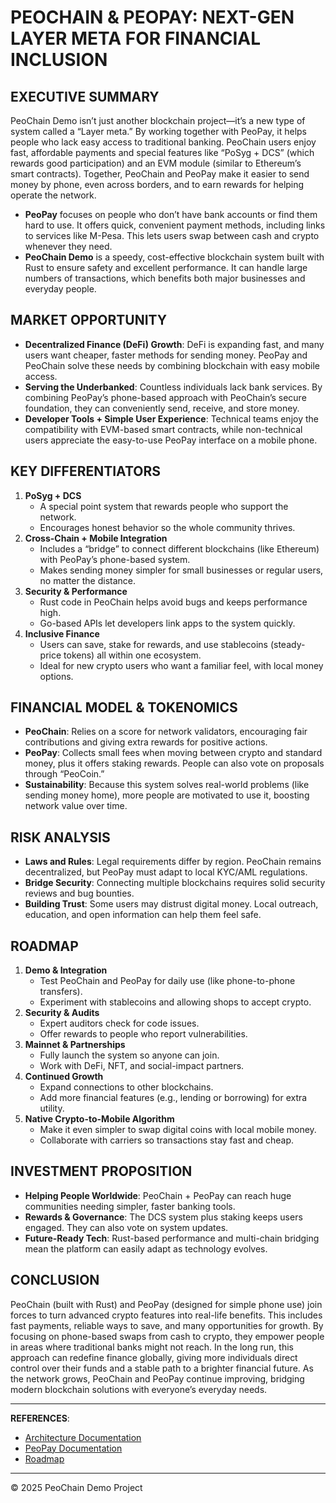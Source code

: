 # PEOCHAIN & PEOPAY: NEXT-GEN LAYER META FOR FINANCIAL INCLUSION

## EXECUTIVE SUMMARY
PeoChain Demo isn’t just another blockchain project—it’s a new type of system called a “Layer meta.” By working together with PeoPay, it helps people who lack easy access to traditional banking. PeoChain users enjoy fast, affordable payments and special features like “PoSyg + DCS” (which rewards good participation) and an EVM module (similar to Ethereum’s smart contracts). Together, PeoChain and PeoPay make it easier to send money by phone, even across borders, and to earn rewards for helping operate the network.

- **PeoPay** focuses on people who don’t have bank accounts or find them hard to use. It offers quick, convenient payment methods, including links to services like M-Pesa. This lets users swap between cash and crypto whenever they need.
- **PeoChain Demo** is a speedy, cost-effective blockchain system built with Rust to ensure safety and excellent performance. It can handle large numbers of transactions, which benefits both major businesses and everyday people.

## MARKET OPPORTUNITY
- **Decentralized Finance (DeFi) Growth**: DeFi is expanding fast, and many users want cheaper, faster methods for sending money. PeoPay and PeoChain solve these needs by combining blockchain with easy mobile access.
- **Serving the Underbanked**: Countless individuals lack bank services. By combining PeoPay’s phone-based approach with PeoChain’s secure foundation, they can conveniently send, receive, and store money.
- **Developer Tools + Simple User Experience**: Technical teams enjoy the compatibility with EVM-based smart contracts, while non-technical users appreciate the easy-to-use PeoPay interface on a mobile phone.

## KEY DIFFERENTIATORS
1. **PoSyg + DCS**
   - A special point system that rewards people who support the network.
   - Encourages honest behavior so the whole community thrives.
2. **Cross-Chain + Mobile Integration**
   - Includes a “bridge” to connect different blockchains (like Ethereum) with PeoPay’s phone-based system.
   - Makes sending money simpler for small businesses or regular users, no matter the distance.
3. **Security & Performance**
   - Rust code in PeoChain helps avoid bugs and keeps performance high.
   - Go-based APIs let developers link apps to the system quickly.
4. **Inclusive Finance**
   - Users can save, stake for rewards, and use stablecoins (steady-price tokens) all within one ecosystem.
   - Ideal for new crypto users who want a familiar feel, with local money options.

## FINANCIAL MODEL & TOKENOMICS
- **PeoChain**: Relies on a score for network validators, encouraging fair contributions and giving extra rewards for positive actions.
- **PeoPay**: Collects small fees when moving between crypto and standard money, plus it offers staking rewards. People can also vote on proposals through “PeoCoin.”
- **Sustainability**: Because this system solves real-world problems (like sending money home), more people are motivated to use it, boosting network value over time.

## RISK ANALYSIS
- **Laws and Rules**: Legal requirements differ by region. PeoChain remains decentralized, but PeoPay must adapt to local KYC/AML regulations.
- **Bridge Security**: Connecting multiple blockchains requires solid security reviews and bug bounties.
- **Building Trust**: Some users may distrust digital money. Local outreach, education, and open information can help them feel safe.

## ROADMAP
1. **Demo & Integration**
   - Test PeoChain and PeoPay for daily use (like phone-to-phone transfers).
   - Experiment with stablecoins and allowing shops to accept crypto.
2. **Security & Audits**
   - Expert auditors check for code issues.
   - Offer rewards to people who report vulnerabilities.
3. **Mainnet & Partnerships**
   - Fully launch the system so anyone can join.
   - Work with DeFi, NFT, and social-impact partners.
4. **Continued Growth**
   - Expand connections to other blockchains.
   - Add more financial features (e.g., lending or borrowing) for extra utility.
5. **Native Crypto-to-Mobile Algorithm**
   - Make it even simpler to swap digital coins with local mobile money.
   - Collaborate with carriers so transactions stay fast and cheap.

## INVESTMENT PROPOSITION
- **Helping People Worldwide**: PeoChain + PeoPay can reach huge communities needing simpler, faster banking tools.
- **Rewards & Governance**: The DCS system plus staking keeps users engaged. They can also vote on system updates.
- **Future-Ready Tech**: Rust-based performance and multi-chain bridging mean the platform can easily adapt as technology evolves.

## CONCLUSION
PeoChain (built with Rust) and PeoPay (designed for simple phone use) join forces to turn advanced crypto features into real-life benefits. This includes fast payments, reliable ways to save, and many opportunities for growth. By focusing on phone-based swaps from cash to crypto, they empower people in areas where traditional banks might not reach. In the long run, this approach can redefine finance globally, giving more individuals direct control over their funds and a stable path to a brighter financial future. As the network grows, PeoChain and PeoPay continue improving, bridging modern blockchain solutions with everyone’s everyday needs.

---

**REFERENCES**:
- [Architecture Documentation](./architecture.md)
- [PeoPay Documentation](https:/help.peopay.io)
- [Roadmap](./roadmap.md)

---
© 2025 PeoChain Demo Project
